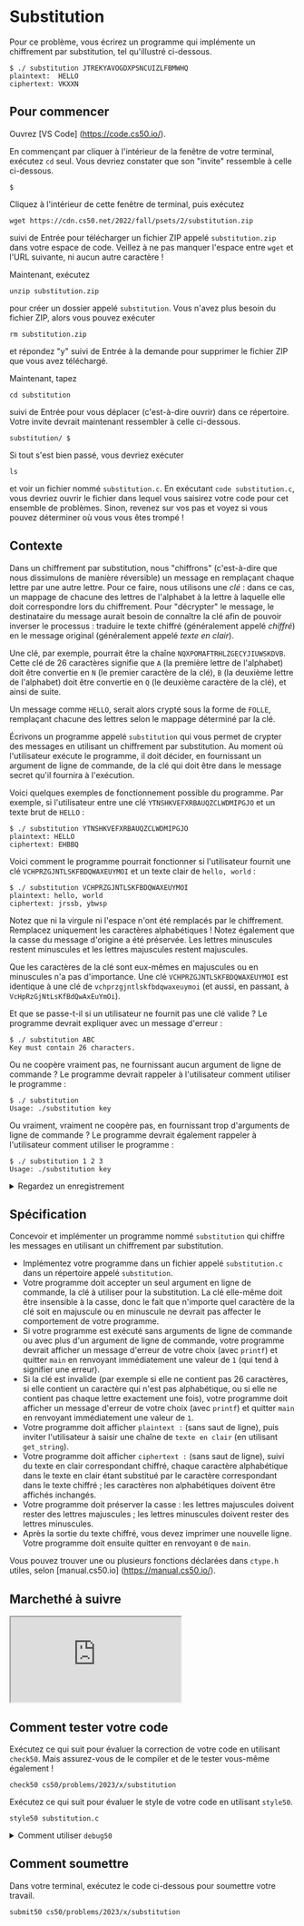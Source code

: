 Substitution
============

Pour ce problème, vous écrirez un programme qui implémente un chiffrement par substitution, tel qu'illustré ci-dessous.

    $ ./ substitution JTREKYAVOGDXPSNCUIZLFBMWHQ
    plaintext:  HELLO
    ciphertext: VKXXN
    

Pour commencer
--------------

Ouvrez [VS Code] (https://code.cs50.io/).

En commençant par cliquer à l'intérieur de la fenêtre de votre terminal, exécutez `cd` seul. Vous devriez constater que son "invite" ressemble à celle ci-dessous.

    $
    

Cliquez à l'intérieur de cette fenêtre de terminal, puis exécutez

    wget https://cdn.cs50.net/2022/fall/psets/2/substitution.zip
    

suivi de Entrée pour télécharger un fichier ZIP appelé `substitution.zip` dans votre espace de code. Veillez à ne pas manquer l'espace entre `wget` et l'URL suivante, ni aucun autre caractère !

Maintenant, exécutez

    unzip substitution.zip
    

pour créer un dossier appelé `substitution`. Vous n'avez plus besoin du fichier ZIP, alors vous pouvez exécuter

    rm substitution.zip
    

et répondez "y" suivi de Entrée à la demande pour supprimer le fichier ZIP que vous avez téléchargé.

Maintenant, tapez

    cd substitution
    

suivi de Entrée pour vous déplacer (c'est-à-dire ouvrir) dans ce répertoire. Votre invite devrait maintenant ressembler à celle ci-dessous.

    substitution/ $
    

Si tout s'est bien passé, vous devriez exécuter

    ls
    

et voir un fichier nommé `substitution.c`. En exécutant `code substitution.c`, vous devriez ouvrir le fichier dans lequel vous saisirez votre code pour cet ensemble de problèmes. Sinon, revenez sur vos pas et voyez si vous pouvez déterminer où vous vous êtes trompé !

Contexte
----------

Dans un chiffrement par substitution, nous "chiffrons" (c'est-à-dire que nous dissimulons de manière réversible) un message en remplaçant chaque lettre par une autre lettre. Pour ce faire, nous utilisons une _clé_ : dans ce cas, un mappage de chacune des lettres de l'alphabet à la lettre à laquelle elle doit correspondre lors du chiffrement. Pour "décrypter" le message, le destinataire du message aurait besoin de connaître la clé afin de pouvoir inverser le processus : traduire le texte chiffré (généralement appelé _chiffré_) en le message original (généralement appelé _texte en clair_).

Une clé, par exemple, pourrait être la chaîne `NQXPOMAFTRHLZGECYJIUWSKDVB`. Cette clé de 26 caractères signifie que `A` (la première lettre de l'alphabet) doit être convertie en `N` (le premier caractère de la clé), `B` (la deuxième lettre de l'alphabet) doit être convertie en `Q` (le deuxième caractère de la clé), et ainsi de suite.

Un message comme `HELLO`, serait alors crypté sous la forme de `FOLLE`, remplaçant chacune des lettres selon le mappage déterminé par la clé.

Écrivons un programme appelé `substitution` qui vous permet de crypter des messages en utilisant un chiffrement par substitution. Au moment où l'utilisateur exécute le programme, il doit décider, en fournissant un argument de ligne de commande, de la clé qui doit être dans le message secret qu'il fournira à l'exécution.

Voici quelques exemples de fonctionnement possible du programme. Par exemple, si l'utilisateur entre une clé `YTNSHKVEFXRBAUQZCLWDMIPGJO` et un texte brut de `HELLO` :

    $ ./ substitution YTNSHKVEFXRBAUQZCLWDMIPGJO
    plaintext: HELLO
    ciphertext: EHBBQ
    

Voici comment le programme pourrait fonctionner si l'utilisateur fournit une clé `VCHPRZGJNTLSKFBDQWAXEUYMOI` et un texte clair de `hello, world` :

    $ ./ substitution VCHPRZGJNTLSKFBDQWAXEUYMOI
    plaintext: hello, world
    ciphertext: jrssb, ybwsp
    

Notez que ni la virgule ni l'espace n'ont été remplacés par le chiffrement. Remplacez uniquement les caractères alphabétiques ! Notez également que la casse du message d'origine a été préservée. Les lettres minuscules restent minuscules et les lettres majuscules restent majuscules.

Que les caractères de la clé sont eux-mêmes en majuscules ou en minuscules n'a pas d'importance. Une clé `VCHPRZGJNTLSKFBDQWAXEUYMOI` est identique à une clé de `vchprzgjntlskfbdqwaxeuymoi` (et aussi, en passant, à `VcHpRzGjNtLsKfBdQwAxEuYmOi`).

Et que se passe-t-il si un utilisateur ne fournit pas une clé valide ? Le programme devrait expliquer avec un message d'erreur :

    $ ./ substitution ABC
    Key must contain 26 characters.
    

Ou ne coopère vraiment pas, ne fournissant aucun argument de ligne de commande ? Le programme devrait rappeler à l'utilisateur comment utiliser le programme :

    $ ./ substitution
    Usage: ./substitution key
    

Ou vraiment, vraiment ne coopère pas, en fournissant trop d'arguments de ligne de commande ? Le programme devrait également rappeler à l'utilisateur comment utiliser le programme :

    $ ./ substitution 1 2 3
    Usage: ./substitution key
    

<details><summary>Regardez un enregistrement</summary><script async="" data-autoplay="1" data-cols="100" data-loop="1" data-rows="12" id="asciicast-HWzT4fngSv4KtdNFgfgpdLxZY" src="https://asciinema.org/a/HWzT4fngSv4KtdNFgfgpdLxZY.js"></script></details>

Spécification
-------------

Concevoir et implémenter un programme nommé `substitution` qui chiffre les messages en utilisant un chiffrement par substitution.

* Implémentez votre programme dans un fichier appelé `substitution.c` dans un répertoire appelé `substitution`.
* Votre programme doit accepter un seul argument en ligne de commande, la clé à utiliser pour la substitution. La clé elle-même doit être insensible à la casse, donc le fait que n'importe quel caractère de la clé soit en majuscule ou en minuscule ne devrait pas affecter le comportement de votre programme.
* Si votre programme est exécuté sans arguments de ligne de commande ou avec plus d'un argument de ligne de commande, votre programme devrait afficher un message d'erreur de votre choix (avec `printf`) et quitter `main` en renvoyant immédiatement une valeur de `1` (qui tend à signifier une erreur).
* Si la clé est invalide (par exemple si elle ne contient pas 26 caractères, si elle contient un caractère qui n'est pas alphabétique, ou si elle ne contient pas chaque lettre exactement une fois), votre programme doit afficher un message d'erreur de votre choix (avec `printf`) et quitter `main` en renvoyant immédiatement une valeur de `1`.
* Votre programme doit afficher `plaintext :` (sans saut de ligne), puis inviter l'utilisateur à saisir une chaîne de `texte en clair` (en utilisant `get_string`).
* Votre programme doit afficher `ciphertext :` (sans saut de ligne), suivi du texte en clair correspondant chiffré, chaque caractère alphabétique dans le texte en clair étant substitué par le caractère correspondant dans le texte chiffré ; les caractères non alphabétiques doivent être affichés inchangés.
* Votre programme doit préserver la casse : les lettres majuscules doivent rester des lettres majuscules ; les lettres minuscules doivent rester des lettres minuscules.
* Après la sortie du texte chiffré, vous devez imprimer une nouvelle ligne. Votre programme doit ensuite quitter en renvoyant `0` de `main`.

Vous pouvez trouver une ou plusieurs fonctions déclarées dans `ctype.h` utiles, selon [manual.cs50.io] (https://manual.cs50.io/).


Marchethé à suivre
-----------

<div class="ratio ratio-16x9" data-video=""><iframe allow="accelerometer; autoplay; encrypted-media; gyroscope; picture-in-picture" allowfullscreen="" class="border" data-video="" src="https://www.youtube.com/embed/cXAoZAsgxJ4?modestbranding=0&amp;rel=0&amp;showinfo=0"></iframe></div>


Comment tester votre code
-------------------------

Exécutez ce qui suit pour évaluer la correction de votre code en utilisant `check50`. Mais assurez-vous de le compiler et de le tester vous-même également !

    check50 cs50/problems/2023/x/substitution


Exécutez ce qui suit pour évaluer le style de votre code en utilisant `style50`.

    style50 substitution.c


<details><summary>Comment utiliser <code>debug50</code></summary><p>Vous souhaitez exécuter `debug50` ? Vous pouvez le faire comme suit, après avoir compilé votre code avec succès avec `make`,</p>

<div class="language-plaintext highlighter-rouge"><div class="highlight"><pre class="highlight"><code>debug50 ./substitution KEY
</code></pre></div></div>

<p>où <code class="language-plaintext highlighter-rouge">KEY</code> est la clé que vous donnez en argument de ligne de commande à votre programme. Notez que l'exécution de</p>

<div class="language-plaintext highlighter-rouge"><div class="highlight"><pre class="highlight"><code>debug50 ./substitution
</code></pre></div></div>

<p>fera (idéalement !) en sorte que votre programme se termine en invitant l'utilisateur à saisir une clé.</p></details>


Comment soumettre
-----------------

Dans votre terminal, exécutez le code ci-dessous pour soumettre votre travail.

    submit50 cs50/problems/2023/x/substitution

